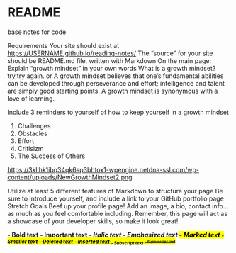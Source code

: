 # README
base notes for code







Requirements
Your site should exist at https://USERNAME.github.io/reading-notes/
The “source” for your site should be README.md file, written with Markdown
On the main page:
Explain “growth mindset” in your own words
What is a growth mindset?
try,try again. or
A growth mindset believes that one’s fundamental abilities can be developed through perseverance and effort; intelligence and talent are simply good starting points. A growth mindset is synonymous with a love of learning.

Include 3 reminders to yourself of how to keep yourself in a growth mindset
1. Challenges
2. Obstacles
3. Effort
4. Critisizm
5. The Success of Others

https://3kllhk1ibq34qk6sp3bhtox1-wpengine.netdna-ssl.com/wp-content/uploads/NewGrowthMindset2.png


Utilize at least 5 different features of Markdown to structure your page
Be sure to introduce yourself, and include a link to your GitHub portfolio page
Stretch Goals
Beef up your profile page! Add an image, a bio, contact info… as much as you feel comfortable including. Remember, this page will act as a showcase of your developer skills, so make it look great!

<b> - Bold text
<strong> - Important text
<i> - Italic text
<em> - Emphasized text
<mark> - Marked text
<small> - Smaller text
<del> - Deleted text
<ins> - Inserted text
<sub> - Subscript text
<sup> - Superscript text
